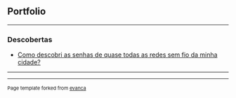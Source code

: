 ## Portfolio

---

### Descobertas 


- [Como descobri as senhas de quase todas as redes sem fio da minha cidade?](/wifi_python_aircrack)

---

<!--
### Category Name 2

[Project 1 Title](/sample_page)
<img src="images/dummy_thumbnail.jpg?raw=true"/>
-->
---
<p style="font-size:11px">Page template forked from <a href="https://github.com/evanca/quick-portfolio">evanca</a></p>
<!-- Remove above link if you don't want to attibute -->
